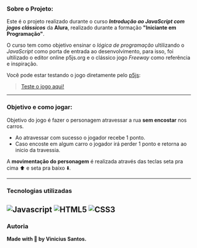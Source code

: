 ### Sobre o Projeto:
Este é o projeto realizado durante o curso _**Introdução ao JavaScript com jogos clássicos**_ da **Alura**, realizado durante a formação **"Iniciante em Programação"**.

O curso tem como objetivo ensinar o _lógica de programação_ ultilizando o _JavaScript_ como porta de entrada ao desenvolvimento, para isso, foi ultilizado o editor online p5js.org e o clássico jogo  _Freeway_ como referência e inspiração.

Você pode estar testando o jogo diretamente pelo [p5js](https://editor.p5js.org/santosviniv/full/cDnKGDg2A): 
 > [Teste o jogo aqui!](https://editor.p5js.org/santosviniv/full/cDnKGDg2A)
---
### Objetivo e como jogar:


Objetivo do jogo é fazer o personagem atravessar a rua **sem encostar** nos carros.

- Ao atravessar com sucesso o jogador recebe 1 ponto. 
- Caso encoste em algum carro o jogador irá perder 1 ponto e retorna ao inicio da travessia.

A **movimentação do personagem** é realizada através das teclas seta pra cima ⬆️  e seta pra baixo ⬇️.

---
### Tecnologias utilizadas

![Javascript](https://img.shields.io/badge/JavaScript-323330?style=for-the-badge&logo=javascript&logoColor=F7DF1E)
![HTML5](https://img.shields.io/badge/HTML5-E34F26?style=for-the-badge&logo=html5&logoColor=white)
![CSS3](https://img.shields.io/badge/CSS3-1572B6?style=for-the-badge&logo=css3&logoColor=white)
---
### Autoria

**Made with 💛 by Vinicius Santos.** 
